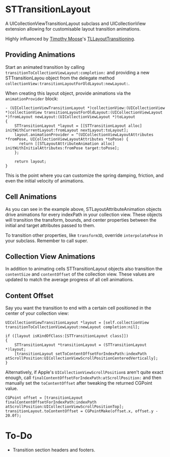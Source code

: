 # STTransitionLayout

A UICollectionViewTransitionLayout subclass and UICollectionView extension allowing for customisable layout transition animations.

Highly influenced by [Timothy Moose][moose]'s [TLLayoutTransitioning][ttlt].


## Providing Animations

Start an animated transition by calling `transitionToCollectionViewLayout:completion:` and providing a new STTransitionLayou object from the delegate method `collectionView:transitionLayoutForOldLayout:newLayout:`.

When creating this layout object, provide animations via the `animationProvider` block:

``` objc
- (UICollectionViewTransitionLayout *)collectionView:(UICollectionView *)collectionView transitionLayoutForOldLayout:(UICollectionViewLayout *)fromLayout newLayout:(UICollectionViewLayout *)toLayout
{
    STTransitionLayout *layout = [[STTransitionLayout alloc] initWithCurrentLayout:fromLayout nextLayout:toLayout];
    layout.animationProvider = ^(UICollectionViewLayoutAttributes *fromPose, UICollectionViewLayoutAttributes *toPose) {
      return [[STLayoutAttributeAnimation alloc] initWithInitialAttributes:fromPose target:toPose];
    };

    return layout;
}
```

This is the point where you can customize the spring damping, friction, and even the initial velocity of animations.


## Cell Animations

As you can see in the example above, STLayoutAttributeAnimation objects drive animations for every indexPath in your collection view. These objects will transition the transform, bounds, and center properties between the initial and target attributes passed to them.

To transition other properties, like `transform3D`, override `interpolatePose` in your subclass. Remember to call super.


## Collection View Animations

In addition to animating cells STTransitionLayout objects also transition the `contentSize` and `contentOffset` of the collection view. These values are updated to match the average progress of all cell animations.


## Content Offset

Say you want the transition to end with a certain cell positioned in the center of your collection view:


``` objc
UICollectionViewTransitionLayout *layout = [self.collectionView transitionToCollectionViewLayout:newLayout completion:nil];

if ([layout isKindOfClass:[STTransitionLayout class]])
{
    STTransitionLayout *transitionLayout = (STTransitionLayout *)layout;
    [transitionLayout setToContentOffsetForIndexPath:indexPath atScrollPosition:UICollectionViewScrollPositionCenteredVertically];
}

```

Alternatively, if Apple's `UICollectionViewScrollPosition`s aren't quite exact enough, call `finalContentOffsetForIndexPath:atScrollPosition:` and then manually set the `toContentOffset` after tweaking the returned CGPoint value.

``` objc
CGPoint offset = [transitionLayout finalContentOffsetForIndexPath:indexPath atScrollPosition:UICollectionViewScrollPositionTop];
transitionLayout.toContentOffset = CGPointMake(offset.x, offset.y - 20.0f);
```


# To-Do

- Transition section headers and footers.



[moose]: https://github.com/wtmoose
[ttlt]: https://github.com/wtmoose/TLLayoutTransitioning
